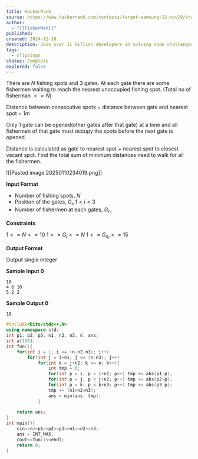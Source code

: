 ```yaml
---
title: HackerRank
source: https://www.hackerrank.com/contests/target-samsung-13-nov19/challenges/fisherman/problem
author:
  - "[[FisherMan]]"
published: 
created: 2024-12-18
description: Join over 11 million developers in solving code challenges on HackerRank, one of the best ways to prepare for programming interviews.
tags:
  - clippings
status: Complete
explored: false
---
```

There are $N$ fishing spots and 3 gates. At each gate there are some fishermen waiting to reach the nearest unoccupied fishing spot. (Total no of fisherman $<=N$)

Distance between consecutive spots = distance between gate and nearest spot = $1 m$

Only 1 gate can be opened(other gates after that gate) at a time and all fishermen of that gate must occupy the spots before the next gate is opened.

Distance is calculated as gate to nearest spot + nearest spot to closest vacant spot. Find the total sum of minimum distances need to walk for all the fishermen.

![[Pasted image 20250110234019.png]]

**Input Format**

- Number of fishing spots, $N$ 
- Position of the gates, $G_i, 1 < i < 3$
- Number of fishermen at each gates, $G_{n_i}$

**Constraints**

$1 <= N <= 10$ 
$1 <= G_{i} <= N$
$1 <= G_{n_i} <= 15$

**Output Format**

Output single integer

**Sample Input 0**
```
10
4 6 10
5 2 2
```

**Sample Output 0**
```
18
```



```cpp
#include<bits/stdc++.h>
using namespace std;
int p1, p2, p3, n1, n2, n3, n, ans;
int a[100];
int fun(){
    for(int i = 1; i <= (n-n2-n3); i++)
        for(int j = i+n1; j <= (n-n3); j++)
            for(int k = j+n2; k <= n; k++){
                int tmp = 0;
                for(int p = i; p < i+n1; p++) tmp += abs(p1-p);
                for(int p = j; p < j+n2; p++) tmp += abs(p2-p);
                for(int p = k; p < k+n3; p++) tmp += abs(p3-p);
                tmp += (n1+n2+n3);
                ans = min(ans, tmp);
            }
        
    return ans;
}
int main(){
    cin>>n>>p1>>p2>>p3>>n1>>n2>>n3;
    ans = INT_MAX;
    cout<<fun()<<endl;
    return 0;
}
```